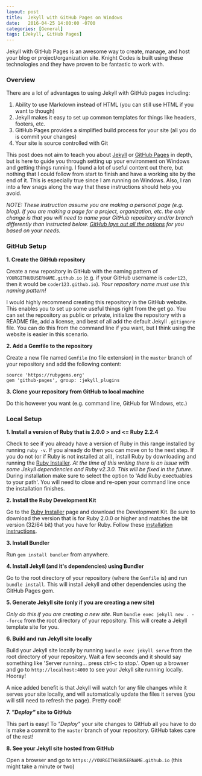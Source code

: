```yaml
---
layout: post
title:  Jekyll with GitHub Pages on Windows
date:   2016-04-25 14:00:00 -0700
categories: [General]
tags: [Jekyll, GitHub Pages]
---
```


Jekyll with GitHub Pages is an awesome way to create, manage, and host your blog or project/organization site. Knight Codes is built using these technologies and they have proven to be fantastic to work with. 

### Overview

There are a lot of advantages to using Jekyll with GitHub pages including:

1. Ability to use Markdown instead of HTML (you can still use HTML if you want to though)
2. Jekyll makes it easy to set up common templates for things like headers, footers, etc.
3. GitHub Pages provides a simplified build process for your site (all you do is commit your changes)
4. Your site is source controlled with Git

This post does not aim to teach you about [Jekyll](https://jekyllrb.com/) or [GitHub Pages](https://pages.github.com/) in depth, but is here to guide you through setting up your environment on Windows and getting things running. I found a lot of useful content out there, but nothing that I could follow from start to finish and have a working site by the end of it. This is especially true since I am running on Windows. Also, I ran into a few snags along the way that these instructions should help you avoid.

_NOTE: These instruction assume you are making a personal page (e.g. blog). If you are making a page for a project, organization, etc. the only change is that you will need to name your GitHub repository and/or branch differently than instructed below. [GitHub lays out all the options](https://help.github.com/articles/user-organization-and-project-pages) for you based on your needs._

### GitHub Setup

**1. Create the GitHub repository**

Create a new repository in GitHub with the naming pattern of `YOURGITHUBUSERNAME.github.io` (e.g. if your GitHub username is `coder123`, then it would be `coder123.github.io`). _Your repository name must use this naming pattern!_

I would highly recommend creating this repository in the GitHub website. This enables you to set up some useful things right from the get go. You can set the repository as public or private, initialize the repository with a README file, add a license, and best of all add the default Jekyll `.gitignore` file. You can do this from the command line if you want, but I think using the website is easier in this scenario.

**2. Add a Gemfile to the repository**

Create a new file named `Gemfile` (no file extension) in the `master` branch of your repository and add the following content:

```
source 'https://rubygems.org'
gem 'github-pages', group: :jekyll_plugins
```

**3. Clone your repository from GitHub to local machine**

Do this however you want (e.g. command line, GitHub for Windows, etc.)

### Local Setup

**1. Install a version of Ruby that is 2.0.0 > and <= Ruby 2.2.4**

Check to see if you already have a version of Ruby in this range installed by running `ruby -v`. If you already do then you can move on to the next step. If you do not (or if Ruby is not installed at all), install Ruby by downloading and running the [Ruby Installer](http://rubyinstaller.org/downloads/). _At the time of this writing there is an issue with some Jekyll dependencies and Ruby v2.3.0. This will be fixed in the future_. During installation make sure to select the option to 'Add Ruby exectuables to your path'. You will need to close and re-open your command line once the installation finishes.

**2. Install the Ruby Development Kit**

Go to the [Ruby Installer](http://rubyinstaller.org/downloads/) page and download the Development Kit. Be sure to download the version that is for  Ruby 2.0.0 or higher and matches the bit version (32/64 bit) that you have for Ruby. Follow these [installation instructions](https://github.com/oneclick/rubyinstaller/wiki/Development-Kit#installation-instructions).

**3. Install Bundler**

Run `gem install bundler` from anywhere.

**4. Install Jekyll (and it's dependencies) using Bundler**

Go to the root directory of your repository (where the `Gemfile` is) and run `bundle install`. This will install Jekyll and other dependencies using the GitHub Pages gem.

**5. Generate Jekyll site  (only if you are creating a new site)**

_Only do this if you are creating a new site_. Run `bundle exec jekyll new . --force` from the root directory of your repository. This will create a Jekyll template site for you.

**6. Build and run Jekyll site locally**

Build your Jekyll site locally by running `bundle exec jekyll serve` from the root directory of your repository. Wait a few seconds and it should say something like 'Server running... press ctrl-c to stop.'. Open up a browser and go to `http://localhost:4000` to see your Jekyll site running locally. Hooray!

A nice added benefit is that Jekyll will watch for any file changes while it serves your site locally, and will automatically update the files it serves (you will still need to refresh the page). Pretty cool!

**7. _"Deploy"_ site to GitHub**

This part is easy! To _"Deploy"_ your site changes to GitHub all you have to do is make a commit to the `master` branch of your repository. GitHub takes care of the rest!

**8. See your Jekyll site hosted from GitHub**

Open a browser and go to `https://YOURGITHUBUSERNAME.github.io` (this might take a minute or two)